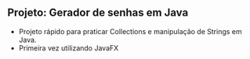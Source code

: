 ## Projeto: Gerador de senhas em Java
- Projeto rápido para praticar Collections e manipulação de Strings em Java.
- Primeira vez utilizando JavaFX

